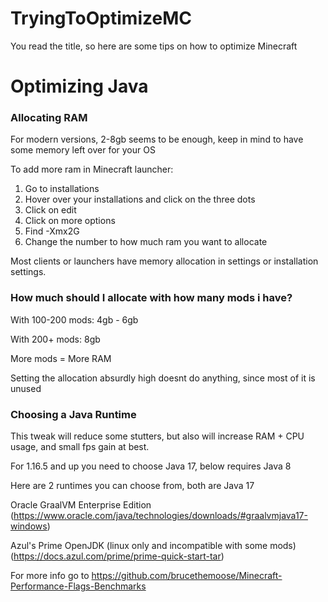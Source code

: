 # TryingToOptimizeMC

You read the title, so here are some tips on how to optimize Minecraft

Optimizing Java
=
### Allocating RAM

For modern versions, 2-8gb seems to be enough, keep in mind to have some memory left over for your OS

To add more ram in Minecraft launcher:
 1. Go to installations
 2. Hover over your installations and click on the three dots
 3. Click on edit
 4. Click on more options
 5. Find -Xmx2G
 6. Change the number to how much ram you want to allocate

Most clients or launchers have memory allocation in settings or installation settings.

### How much should I allocate with how many mods i have?

 With 100-200 mods: 4gb - 6gb 

 With 200+ mods: 8gb 

More mods = More RAM

Setting the allocation absurdly high doesnt do anything, since most of it is unused

### Choosing a Java Runtime

This tweak will reduce some stutters, but also will increase RAM + CPU usage, and small fps gain at best.

For 1.16.5 and up you need to choose Java 17, below requires Java 8

Here are 2 runtimes you can choose from, both are Java 17

Oracle GraalVM Enterprise Edition
(https://www.oracle.com/java/technologies/downloads/#graalvmjava17-windows)

Azul's Prime OpenJDK (linux only and incompatible with some mods)
(https://docs.azul.com/prime/prime-quick-start-tar)

For more info go to <https://github.com/brucethemoose/Minecraft-Performance-Flags-Benchmarks>
